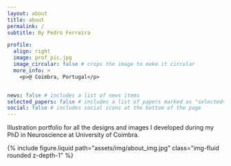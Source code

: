 ```yaml
---
layout: about
title: about
permalink: /
subtitle: By Pedro Ferreira

profile:
  align: right
  image: prof_pic.jpg
  image_circular: false # crops the image to make it circular
  more_info: >
    <p>@ Coimbra, Portugal</p>


news: false # includes a list of news items
selected_papers: false # includes a list of papers marked as "selected={true}"
social: false # includes social icons at the bottom of the page
---
```


Illustration portfolio for all the designs and images I developed during my PhD in Neuroscience at University of Coimbra.
<div class="row justify-content-sm-center">
    <div class="col-sm-8 mt-3 mt-md-0">
        {% include figure.liquid path="assets/img/about_img.jpg"  class="img-fluid rounded z-depth-1" %}
    </div>
</div>
